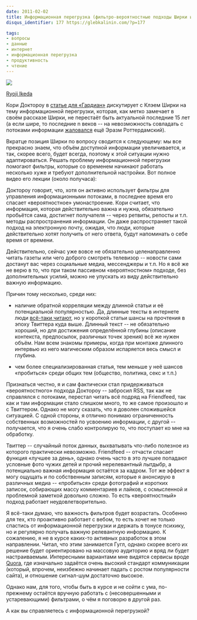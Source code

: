 ```yaml
---
date: 2011-02-02
title: Информационная перегрузка (фильтро-вероятностные подходы Ширки и Доктороу)
disqus_identifier: 177 https://glebkalinin.com/?p=177

tags:
- вопросы
- данные
- интернет
- информационная перегрузка
- продуктивность
- чтение
---
```


![](https://glebkalinin.com/featured/2011/02/ryoji-ikeda-500x333.jpg)

<p class="legend"><a href="http://www.ryojiikeda.com/">Ryoji Ikeda</a></p>



Кори Доктороу в [статье для «Гардиан»](http://www.guardian.co.uk/technology/2011/feb/22/information-overload-probabilistic) дискутирует с Клэем Ширки на тему информационной перегрузки, которая, как метко замечает в своём рассказе Ширки, не перестаёт быть актуальной последние 15 лет (а если шире, то последние n веков -- на невозможность совладать с потоками информации [жаловался](http://www.boston.com/bostonglobe/ideas/articles/2010/11/28/information_overload_the_early_years/) ещё Эразм Роттердамский).

<!-- more -->

Вкратце позиция Ширки по вопросу сводится к следующему: мы все прекрасно знаем, что объём доступной информации увеличивается, и так, скорее всего, будет всегда, поэтому к этой ситуации нужно адаптироваться. Решать проблему информационной перегрузки помогают фильтры, которые со временем начинают работать несколько хуже и требуют дополнительной настройки. Вот полное видео его лекции (около получаса):



Доктороу говорит, что, хотя он активно использует фильтры для управления информационными потоками, в последнее время его спасает «вероятностное» умонастроение. Кори считает, что информация, которая действительно важна и нужна, обязательно пробьётся сама, достигнет получателя -- через ретвиты, репосты и т.п. методы распространения информации. Он даже распространяет такой подход на электронную почту, ожидая, что люди, которые действительно хотят получить от него ответа, будут напоминать о себе время от времени.

Действительно, сейчас уже вовсе не обязательно целенаправленно читать газеты или чего доброго смотреть телевизор -- новости сами достанут вас через социальные медиа, мессенджеры и т.п. Но я всё же не верю в то, что при таком пассивном «вероятностном» подходе, без дополнительных усилий, можно не упускать из виду действительно важную информацию. 

Причин тому несколько, среди них: 



	
  * наличие обратной корреляции между длинной статьи и её потенциальной популярностью. Да, длинные тексты в интернете люди [всё-таки читают](http://52weeksofux.com/post/1718542791/the-long-short-of-writing-for-the-web), но у короткой статьи шансы на прочтения в эпоху Твиттера куда выше. Длинный текст -- не обязательно хороший, но для достижения определённой глубины (описание контекста, предпосылок, различных точек зрения) всё же нужен объём. Нам всем знакомы примеры, когда при монтаже длинного интервью из него магическим образом испаряется весь смысл и глубина.

	
  * чем более специализированная статья, тем меньше у неё шансов «пробиться» среди общих тем (общество, политика, секс и т.п.)




Признаться честно, я и сам фактически стал придерживаться «вероятностного» подхода Доктороу -- забросил RSS, так как не справлялся с потоками, перестал читать всё подряд на Friendfeed, так как и там информации стало слишком много, то же самое произошло и с Твиттером. Однако не могу сказать, что я доволен сложившейся ситуацией. С одной стороны, я отлично понимаю ограниченность собственных возможностей по усвоению информации, с другой -- получается, что я очень слабо контролирую то, что поступает ко мне на обработку.

Твиттер -- случайный поток данных, выхватывать что-либо полезное из которого практически невозможно. Friendfeed -- отчасти спасает функция «лучшее за день», однако очень часто в это лучшее попадают условные фото чужих детей и прочий нерелевантный лытдыбр, а потенциально важная информация остаётся за кадром. Тот же эффект я могу ощущать и по собственным записям, которые я анонсирую в различных медиа -- «пробиться» среди фотографий и коротких записок, собирающих массу комментариев и лайков, с осмысленной и проблемной заметкой довольно сложно. То есть «вероятностный» подход работает неудовлетворительно.

Я всё-таки думаю, что важность фильтров будет возрастать. Особенно для тех, кто проактивно работает с вебом, то есть хочет не только спастись от информационной перегрузки и держать в тонусе психику, но и регулярно получать важную релевантную информацию. К сожалению, я не в курсе каких-то активных разработок в этом направлении. Читал, что этим занимается Гугл, однако скорее всего их решение будет ориентировано на массовую аудиторию и вряд ли будет настраиваемым. Интересными вариантами мне видятся сервисы вроде [Quora](http://quora.com/), где изначально задаётся очень высокий стандарт коммуникации (который, впрочем, неизбежно начинает падать с ростом популярности сайта), и отношение сигнал-шум достаточно высокое.

Однако нам, для того, чтобы быть в курсе и не сойти с ума, по-прежнему остаётся вручную работать с (несовершенными и устаревающими) фильтрами, о чём я поговорю в другой раз.

А как вы справляетесь с информационной перегрузкой?
